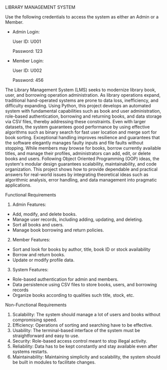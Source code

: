 LIBRARY MANAGEMENT SYSTEM

Use the following credentials to access the system as either an Admin or a Member.

- Admin Login:
  
   User ID: U001
  
   Password: 123

- Member Login:
  
    User ID: U002
  
    Password: 456


  
The Library Management System (LMS) seeks to modernize library book, user, and borrowing operation administration. As library operations expand, traditional hand-operated systems are prone to data loss, inefficiency, and difficulty expanding. Using Python, this project develops an automated system with fundamental capabilities such as book and user administration, role-based authentication, borrowing and returning books, and data storage via CSV files, thereby addressing these constraints. Even with larger datasets, the system guarantees good performance by using effective algorithms such as binary search for fast user location and merge sort for book sorting. Exceptional handling improves resilience and guarantees that the software elegantly manages faulty inputs and file faults without stopping. While members may browse for books, borrow currently available titles, and manage their profiles, administrators can add, edit, or delete books and users. Following Object Oriented Programming (OOP) ideas, the system's modular design guarantees scalability, maintainability, and code organization. This project shows how to provide dependable and practical answers for real-world issues by integrating theoretical ideas such as algorithmic analysis, error handling, and data management into pragmatic applications. 

Functional Requirements
1.	Admin Features: 
-	Add, modify, and delete books.
-	Manage user records, including adding, updating, and deleting.
-	Sort all books and users.
-	Manage book borrowing and return policies.
2.	Member Features: 
-	Sort and look for books by author, title, book ID or stock availability
-	Borrow and return books.
-	Update or modify profile data.
3.	System Features: 
-	Role-based authentication for admin and members.
-	Data persistence using CSV files to store books, users, and borrowing records
-	Organize books according to qualities such title, stock, etc.
  
Non-Functional Requirements
1.	Scalability: The system should manage a lot of users and books without compromising speed.
2.	Efficiency: Operations of sorting and searching have to be effective.
3.	Usability: The terminal-based interface of the system must be straightforward and easy to use.
4.	Security: Role-based access control meant to stop illegal activity.
5.	Reliability: Data has to be kept constantly and stay available even after systems restarts.
6.	Maintainability: Maintaining simplicity and scalability, the system should be built in modules to facilitate changes.
